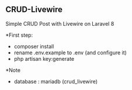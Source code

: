 ## CRUD-Livewire

Simple CRUD Post with Livewire on Laravel 8

*First step:
- composer install
- rename .env.example to .env (and configure it)
- php artisan key:generate

*Note
- database : mariadb (crud_livewire)
